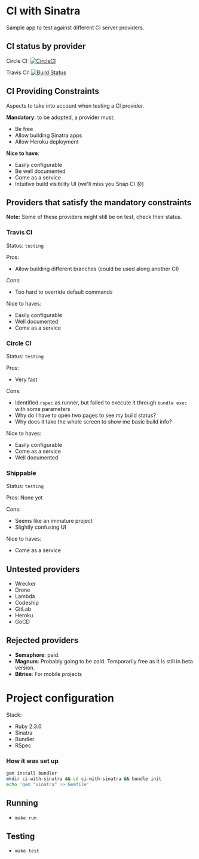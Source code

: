 # CI with Sinatra

Sample app to test against different CI server providers.

## CI status by provider

Circle CI:
[![CircleCI](https://circleci.com/gh/othman853/ci-with-sinatra/tree/master.svg?style=svg)](https://circleci.com/gh/othman853/ci-with-sinatra/tree/master)

Travis CI:
[![Build Status](https://travis-ci.org/othman853/ci-with-sinatra.svg?branch=master)](https://travis-ci.org/othman853/ci-with-sinatra)

## CI Providing Constraints

Aspects to take into account when testing a CI provider.

__Mandatory__: to be adopted, a provider must:
- Be free
- Allow building Sinatra apps
- Allow Heroku deployment

__Nice to have__:
- Easily configurable
- Be well documented
- Come as a service
- Intuitive build visibility UI (we'll miss you Snap CI :disappointed:)


## Providers that satisfy the mandatory constraints

__Note:__ Some of these providers might still be on test, check their status.

### Travis CI

Status: `testing`

Pros:
- Allow building different branches (could be used along another CI)

Cons:
- Too hard to override default commands

Nice to haves:
- Easily configurable
- Well documented
- Come as a service



### Circle CI

Status: `testing`

Pros:
- Very fast

Cons:
- Identified `rspec` as runner, but failed to execute it through `bundle exec` with some parameters
- Why do I have to open two pages to see my build status?
- Why does it take the whole screen to show me basic build info?

Nice to haves:
- Easily configurable
- Come as a service
- Well documented


### Shippable

Status: `testing`

Pros: None yet


Cons:
- Seems like an immature project
- Slightly confusing UI

Nice to haves:
- Come as a service


## Untested providers

- Wrecker
- Drone
- Lambda
- Codeship
- GitLab
- Heroku
- GoCD


## Rejected providers
- __Semaphore__: paid.
- __Magnum__: Probably going to be paid. Temporarily free as it is still in beta version.
- __Bitrise__: For mobile projects

# Project configuration

Stack:
- Ruby 2.3.0
- Sinatra
- Bundler
- RSpec

### How it was set up

``` sh
gem install bundler
mkdir ci-with-sinatra && cd ci-with-sinatra && bundle init
echo 'gem "sinatra" >> Gemfile'
```

## Running
- `make run`

## Testing
- `make test`
